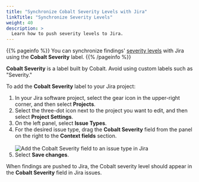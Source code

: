 ```yaml
---
title: "Synchronize Cobalt Severity Levels with Jira"
linkTitle: "Synchronize Severity Levels"
weight: 40
description: >
  Learn how to push severity levels to Jira.
---
```


{{% pageinfo %}}
You can synchronize findings' [severity levels](/platform-deep-dive/pentests/findings/severity-levels/) with Jira using the **Cobalt Severity** label.
{{% /pageinfo %}}

**Cobalt Severity** is a label built by Cobalt. Avoid using custom labels such as "Severity."

To add the **Cobalt Severity** label to your Jira project:

1. In your Jira software project, select the gear icon in the upper-right corner, and then select **Projects**.
1. Select the three-dot icon next to the project you want to edit, and then select **Project Settings**.
1. On the left panel, select **Issue Types**.
1. For the desired issue type, drag the **Cobalt Severity** field from the panel on the right to the **Context fields** section.<br><br>
    ![Add the Cobalt Severity field to an issue type in Jira](/integrations/cobalt-severity-level.png "Add the Cobalt Severity field to an issue type in Jira")
1. Select **Save changes**.

When findings are pushed to Jira, the Cobalt severity level should appear in the **Cobalt Severity** field in Jira issues.
